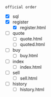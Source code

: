 `official order`
- [x] sql
- [x] register
  - [x] register.html
- [ ] quote
  - [ ] quote.html 
  - [ ] quoted.html
- [ ] buy
  - [ ] buy.html
- [ ] index
  - [ ] index.html
- [ ] sell
  - [ ] sell.html
- [ ] history
  - [ ] history.html
